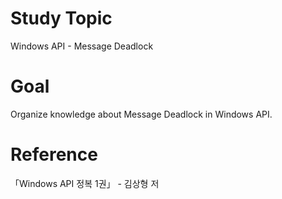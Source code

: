 # Study Topic
  
Windows API - Message Deadlock  
  
# Goal
  
Organize knowledge about Message Deadlock in Windows API.  
  
# Reference
  
「Windows API 정복 1권」 - 김상형 저
